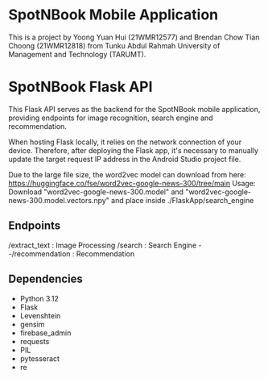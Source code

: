 # SpotNBook Mobile Application

This is a project by Yoong Yuan Hui (21WMR12577) and Brendan Chow Tian Choong (21WMR12818) from Tunku Abdul Rahmah University of Management and Technology (TARUMT).

# SpotNBook Flask API

This Flask API serves as the backend for the SpotNBook mobile application, providing endpoints for image recognition, search engine and recommendation.

When hosting Flask locally, it relies on the network connection of your device. Therefore, after deploying the Flask app, it's necessary to manually update the target request IP address in the Android Studio project file.

Due to the large file size, the word2vec model can download from here: https://huggingface.co/fse/word2vec-google-news-300/tree/main
Usage: Download "word2vec-google-news-300.model" and "word2vec-google-news-300.model.vectors.npy" and place inside ./FlaskApp/search_engine

## Endpoints

/extract_text       : Image Processing
/search             : Search Engine
--/recommendation   : Recommendation

## Dependencies

- Python 3.12
- Flask
- Levenshtein
- gensim
- firebase_admin
- requests
- PIL
- pytesseract
- re
